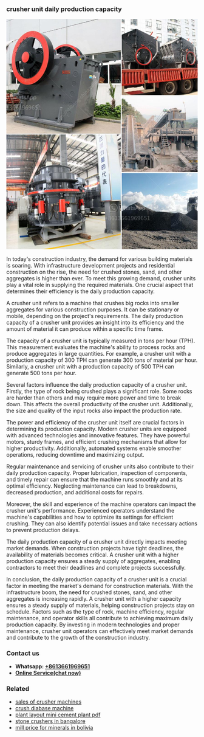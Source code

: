 <h3>crusher unit daily production capacity</h3><img src='1708499431.jpg' alt=''><p>In today's construction industry, the demand for various building materials is soaring. With infrastructure development projects and residential construction on the rise, the need for crushed stones, sand, and other aggregates is higher than ever. To meet this growing demand, crusher units play a vital role in supplying the required materials. One crucial aspect that determines their efficiency is the daily production capacity.</p><p>A crusher unit refers to a machine that crushes big rocks into smaller aggregates for various construction purposes. It can be stationary or mobile, depending on the project's requirements. The daily production capacity of a crusher unit provides an insight into its efficiency and the amount of material it can produce within a specific time frame.</p><p>The capacity of a crusher unit is typically measured in tons per hour (TPH). This measurement evaluates the machine's ability to process rocks and produce aggregates in large quantities. For example, a crusher unit with a production capacity of 300 TPH can generate 300 tons of material per hour. Similarly, a crusher unit with a production capacity of 500 TPH can generate 500 tons per hour.</p><p>Several factors influence the daily production capacity of a crusher unit. Firstly, the type of rock being crushed plays a significant role. Some rocks are harder than others and may require more power and time to break down. This affects the overall productivity of the crusher unit. Additionally, the size and quality of the input rocks also impact the production rate.</p><p>The power and efficiency of the crusher unit itself are crucial factors in determining its production capacity. Modern crusher units are equipped with advanced technologies and innovative features. They have powerful motors, sturdy frames, and efficient crushing mechanisms that allow for higher productivity. Additionally, automated systems enable smoother operations, reducing downtime and maximizing output.</p><p>Regular maintenance and servicing of crusher units also contribute to their daily production capacity. Proper lubrication, inspection of components, and timely repair can ensure that the machine runs smoothly and at its optimal efficiency. Neglecting maintenance can lead to breakdowns, decreased production, and additional costs for repairs.</p><p>Moreover, the skill and experience of the machine operators can impact the crusher unit's performance. Experienced operators understand the machine's capabilities and how to optimize its settings for efficient crushing. They can also identify potential issues and take necessary actions to prevent production delays.</p><p>The daily production capacity of a crusher unit directly impacts meeting market demands. When construction projects have tight deadlines, the availability of materials becomes critical. A crusher unit with a higher production capacity ensures a steady supply of aggregates, enabling contractors to meet their deadlines and complete projects successfully.</p><p>In conclusion, the daily production capacity of a crusher unit is a crucial factor in meeting the market's demand for construction materials. With the infrastructure boom, the need for crushed stones, sand, and other aggregates is increasing rapidly. A crusher unit with a higher capacity ensures a steady supply of materials, helping construction projects stay on schedule. Factors such as the type of rock, machine efficiency, regular maintenance, and operator skills all contribute to achieving maximum daily production capacity. By investing in modern technologies and proper maintenance, crusher unit operators can effectively meet market demands and contribute to the growth of the construction industry.</p><h3>Contact us</h3><ul><li><strong>Whatsapp:&nbsp;<a href="https://wa.me/8613661969651">+8613661969651</a></strong></li><li><a href="https://swt.shibang-china.com/?git&amp;zhl&amp;crusher unit daily production capacity"><strong>Online Service(chat now)</strong></a></li></ul><h3>Related</h3><ul><li><a href='sales of crusher machines.md'>sales of crusher machines</a></li><li><a href='crush diabase machine.md'>crush diabase machine</a></li><li><a href='plant layout mini cement plant pdf.md'>plant layout mini cement plant pdf</a></li><li><a href='stone crushers in bangalore.md'>stone crushers in bangalore</a></li><li><a href='mill price for minerals in bolivia.md'>mill price for minerals in bolivia</a></li></ul>